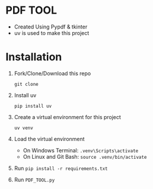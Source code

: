 # PDF TOOL
- Created Using Pypdf & tkinter
- uv is used to make this project
# Installation
1. Fork/Clone/Download this repo

    `git clone `

2. Install uv

    `pip install uv`

3. Create a virtual environment for this project

    `uv venv`

4. Load the virtual environment
   - On Windows Terminal: `.venv\Scripts\activate`
   - On Linux and Git Bash: `source .venv/bin/activate`
  
5. Run `pip install -r requirements.txt`

6. Run `PDF_TOOL.py`